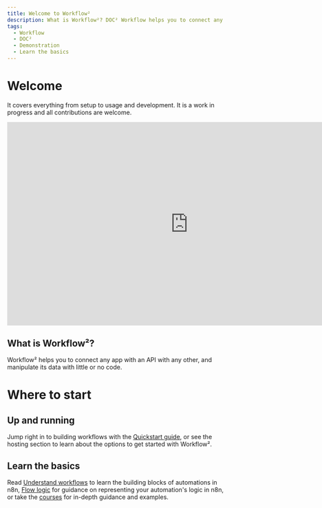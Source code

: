 ```yaml
---
title: Welcome to Workflow²
description: What is Workflow²? DOC² Workflow helps you to connect any app with an API with any other, and manipulate its data with little or no code.
tags:
  - Workflow
  - DOC²
  - Demonstration
  - Learn the basics
---
```



# Welcome


It covers everything from setup to usage and development. It is a work in progress and all contributions are welcome.

<div class="video-container">
<iframe width="840" height="472.5" src="https://www.youtube-nocookie.com/embed/RzhBpku_cQE" frameborder="0" allow="accelerometer; autoplay; clipboard-write; encrypted-media; gyroscope; picture-in-picture" allowfullscreen></iframe>
</div>


## What is Workflow²?

Workflow² helps you to connect any app with an API with any other, and manipulate its data with little or no code. 

<!-- Benefits are:
* Customizable: highly flexible workflows and the option to build custom nodes.
* Convenient: use our Desktop app or npm to try out Workflow², and our Cloud hosting option if you want us to handle the infrastructure.
* Privacy-focused: self-host n8n for maximum privacy and security. -->



# Where to start
## Up and running

Jump right in to building workflows with the [Quickstart guide](/try-it-out/quickstart/), or see the hosting section to learn about the options to get started with Workflow².


## Learn the basics

Read [Understand workflows](/workflow/workflows/) to learn the building blocks of automations in n8n, [Flow logic](/workflow/flow-logic/) for guidance on representing your automation's logic in n8n, or take the [courses](/courses/) for in-depth guidance and examples.
